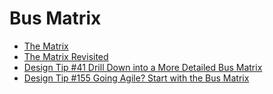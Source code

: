 # Bus Matrix

- [The Matrix](./The-Matrix.md)
- [The Matrix Revisited](./The-Matrix-Revisited.md)
- [Design Tip #41 Drill Down into a More Detailed Bus Matrix](./Drill-Down-into-a-More-Detailed-Bus-Matrix.md)
- [Design Tip #155 Going Agile? Start with the Bus Matrix](./Going-Agile.md)
